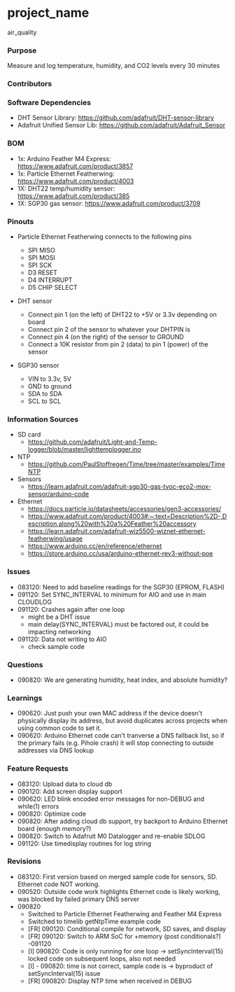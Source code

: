 # project_name
air_quality

### Purpose
Measure and log temperature, humidity, and CO2 levels every 30 minutes

### Contributors

### Software Dependencies
- DHT Sensor Library: https://github.com/adafruit/DHT-sensor-library
- Adafruit Unified Sensor Lib: https://github.com/adafruit/Adafruit_Sensor

### BOM
- 1x: Arduino Feather M4 Express: https://www.adafruit.com/product/3857
- 1x: Particle Ethernet Featherwing: https://www.adafruit.com/product/4003
- 1X: DHT22 temp/humidity sensor: https://www.adafruit.com/product/385
- 1X: SGP30 gas sensor: https://www.adafruit.com/product/3709

### Pinouts
- Particle Ethernet Featherwing connects to the following pins
	- SPI MISO
	- SPI MOSI
	- SPI SCK
	- D3 RESET
	- D4 INTERRUPT
	- D5 CHIP SELECT

- DHT sensor
	- Connect pin 1 (on the left) of DHT22 to +5V or 3.3v depending on board
	- Connect pin 2 of the sensor to whatever your DHTPIN is
	- Connect pin 4 (on the right) of the sensor to GROUND
	- Connect a 10K resistor from pin 2 (data) to pin 1 (power) of the sensor
- SGP30 sensor
	- VIN to 3.3v, 5V
	- GND to ground
	- SDA to SDA
	- SCL to SCL

### Information Sources
- SD card
	- https://github.com/adafruit/Light-and-Temp-logger/blob/master/lighttemplogger.ino
- NTP
	- https://github.com/PaulStoffregen/Time/tree/master/examples/TimeNTP
- Sensors 
	- https://learn.adafruit.com/adafruit-sgp30-gas-tvoc-eco2-mox-sensor/arduino-code
- Ethernet
	- https://docs.particle.io/datasheets/accessories/gen3-accessories/
	- https://www.adafruit.com/product/4003#:~:text=Description%2D-,Description,along%20with%20a%20Feather%20accessory
	- https://learn.adafruit.com/adafruit-wiz5500-wiznet-ethernet-featherwing/usage
	- https://www.arduino.cc/en/reference/ethernet
	- https://store.arduino.cc/usa/arduino-ethernet-rev3-without-poe

### Issues
- 083120: Need to add baseline readings for the SGP30 (EPROM, FLASH)
- 091120: Set SYNC_INTERVAL to minimum for AIO and use in main CLOUDLOG
- 091120: Crashes again after one loop
	- might be a DHT issue
	- main delay(SYNC_INTERVAL) must be factored out, it could be impacting networking
- 091120: Data not writing to AIO
	- check sample code

### Questions
- 090820: We are generating humidity, heat index, and absolute humidity?

### Learnings
- 090620: Just push your own MAC address if the device doesn't physically display its address, but avoid duplicates across projects when using common code to set it.
- 090620: Arduino Ethernet code can't tranverse a DNS fallback list, so if the primary fails (e.g. Pihole crash) it will stop connecting to outside addresses via DNS lookup

### Feature Requests
- 083120: Upload data to cloud db
- 090120: Add screen display support
- 090620: LED blink encoded error messages for non-DEBUG and while(1) errors
- 090820: Optimize code
- 090820: After adding cloud db support, try backport to Arduino Ethernet board (enough memory?)
- 090820: Switch to Adafruit M0 Datalogger and re-enable SDLOG
- 091120: Use timedisplay routines for log string

### Revisions
- 083120: First version based on merged sample code for sensors, SD. Ethernet code NOT working.
- 090520: Outside code work highlights Ethernet code is likely working, was blocked by failed primary DNS server
- 090820
	- Switched to Particle Ethernet Featherwing and Feather M4 Express
	- Switched to timelib getNtpTime example code
	- [FR] 090120: Conditional compile for network, SD saves, and display
	- [FR] 090120: Switch to ARM SoC for +memory (post conditionals?)
-091120
	- [I] 090820: Code is only running for one loop -> setSyncInterval(15) locked code on subsequent loops, also not needed
	- [I] - 090820: time is not correct, sample code is -> byproduct of setSyncInterval(15) issue
	- [FR] 090820: Display NTP time when received in DEBUG
